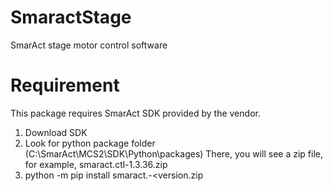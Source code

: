 # SmaractStage
SmarAct stage motor control software

# Requirement
This package requires SmarAct SDK provided by the vendor. 
1. Download SDK
2. Look for python package folder (C:\SmarAct\MCS2\SDK\Python\packages\)
   There, you will see a zip file, for example, smaract.ctl-1.3.36.zip
3. python -m pip install smaract.<productname>-<version.zip